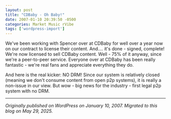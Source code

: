 ```yaml
---
layout: post
title: "CDBaby - Oh Baby!"
date: 2007-01-10 20:39:50 -0500
categories: Market Music rVibe
tags: ['wordpress-import']
---
```


We've been working with Spencer over at CDBaby for well over a year now on our contract to license their content. And.... it's done - signed, complete! We're now licensed to sell CDBaby content. Well - 75% of it anyway, since we're a peer-to-peer service. Everyone over at CDBaby has been really fantastic - we're real fans and appreciate everything they do.

And here is the real kicker: NO DRM! Since our system is relatively closed (meaning we don't consume content from open p2p systems), it is really a non-issue in our view. But wow - big news for the industry - first legal p2p system with no DRM.

---

*Originally published on WordPress on January 10, 2007. Migrated to this blog on May 29, 2025.*
